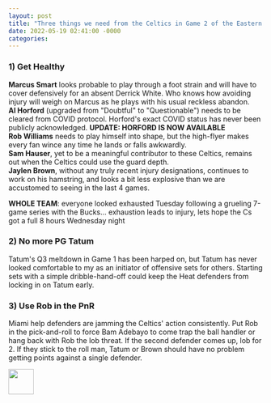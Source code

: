 ```yaml
---
layout: post
title: "Three things we need from the Celtics in Game 2 of the Eastern Conference Finals vs the Heat?"
date: 2022-05-19 02:41:00 -0000
categories: 
---
```


### 1) Get Healthy
__Marcus Smart__ looks probable to play through a foot strain and will have to cover defensively for an absent Derrick White.
Who knows how avoiding injury will weigh on Marcus as he plays with his usual reckless abandon. \
__Al Horford__ (upgraded from "Doubtful" to "Questionable") needs to be cleared from COVID protocol. Horford's exact COVID status
has never been publicly acknowledged. __UPDATE: HORFORD IS NOW AVAILABLE__ \
__Rob Williams__ needs to play himself into shape, but the high-flyer makes every fan wince any time he lands or falls awkwardly. \
__Sam Hauser__, yet to be a meaningful contributor to these Celtics, remains out when the Celtics could use the guard depth. \
__Jaylen Brown__, without any truly recent injury designations, continues to work on his hamstring, and looks a bit less explosive
than we are accustomed to seeing in the last 4 games.

__WHOLE TEAM__: everyone looked exhausted Tuesday following a grueling 7-game series with the Bucks... exhaustion leads to injury,
lets hope the Cs got a full 8 hours Wednesday night

### 2) No more PG Tatum
Tatum's Q3 meltdown in Game 1 has been harped on, but Tatum has never looked comfortable to my as an initiator of offensive sets for
others. Starting sets with a simple dribble-hand-off could keep the Heat defenders from locking in on Tatum early.

### 3) Use Rob in the PnR
Miami help defenders are jamming the Celtics' action consistently. Put Rob in the pick-and-roll to force Bam Adebayo to come trap 
the ball handler or hang back with Rob the lob threat. If the second defender comes up, lob for 2. If they stick to the roll man, 
Tatum or Brown should have no problem getting points against a single defender.

<img src="/criticalcelticsfan/assets/ccflogo.jpg" width="50" height="50" />
